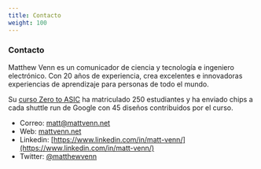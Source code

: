 ```yaml
---
title: Contacto
weight: 100
---
```


### Contacto

Matthew Venn es un comunicador de ciencia y tecnología e ingeniero electrónico. Con 20 años de experiencia, crea excelentes e innovadoras experiencias de aprendizaje para personas de todo el mundo.

Su [curso Zero to ASIC](https://www.zerotoasiccourse.com) ha matriculado 250 estudiantes y ha enviado chips a cada shuttle run de Google con 45 diseños contribuidos por el curso.

* Correo: matt@mattvenn.net
* Web: [mattvenn.net](https://mattvenn.net)
* Linkedin: [https://www.linkedin.com/in/matt-venn/](https://www.linkedin.com/in/matt-venn/) 
* Twitter: [@matthewvenn](https://twitter.com/matthewvenn)
